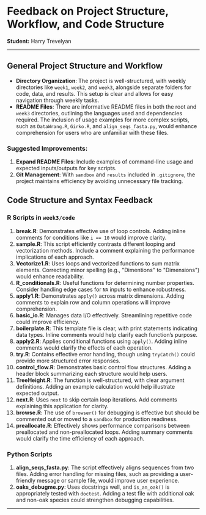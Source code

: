 
# Feedback on Project Structure, Workflow, and Code Structure

**Student:** Harry Trevelyan

---

## General Project Structure and Workflow

- **Directory Organization**: The project is well-structured, with weekly directories like `week1`, `week2`, and `week3`, alongside separate folders for code, data, and results. This setup is clear and allows for easy navigation through weekly tasks.
- **README Files**: There are informative README files in both the root and `week3` directories, outlining the languages used and dependencies required. The inclusion of usage examples for more complex scripts, such as `DataWrang.R`, `Girko.R`, and `align_seqs_fasta.py`, would enhance comprehension for users who are unfamiliar with these files.

### Suggested Improvements:
1. **Expand README Files**: Include examples of command-line usage and expected inputs/outputs for key scripts.
2. **Git Management**: With `sandbox` and `results` included in `.gitignore`, the project maintains efficiency by avoiding unnecessary file tracking.

## Code Structure and Syntax Feedback

### R Scripts in `week3/code`

1. **break.R**: Demonstrates effective use of loop controls. Adding inline comments for conditions like `i == 10` would improve clarity.
2. **sample.R**: This script efficiently contrasts different looping and vectorization methods. Include a comment explaining the performance implications of each approach.
3. **Vectorize1.R**: Uses loops and vectorized functions to sum matrix elements. Correcting minor spelling (e.g., "Dimentions" to "Dimensions") would enhance readability.
4. **R_conditionals.R**: Useful functions for determining number properties. Consider handling edge cases for `NA` inputs to enhance robustness.
5. **apply1.R**: Demonstrates `apply()` across matrix dimensions. Adding comments to explain row and column operations will improve comprehension.
6. **basic_io.R**: Manages data I/O effectively. Streamlining repetitive code could improve efficiency.
7. **boilerplate.R**: This template file is clear, with print statements indicating data types. Inline comments would help clarify each function’s purpose.
8. **apply2.R**: Applies conditional functions using `apply()`. Adding inline comments would clarify the effects of each operation.
9. **try.R**: Contains effective error handling, though using `tryCatch()` could provide more structured error responses.
10. **control_flow.R**: Demonstrates basic control flow structures. Adding a header block summarizing each structure would help users.
11. **TreeHeight.R**: The function is well-structured, with clear argument definitions. Adding an example calculation would help illustrate expected output.
12. **next.R**: Uses `next` to skip certain loop iterations. Add comments explaining this application for clarity.
13. **browse.R**: The use of `browser()` for debugging is effective but should be commented out or moved to a `sandbox` for production readiness.
14. **preallocate.R**: Effectively shows performance comparisons between preallocated and non-preallocated loops. Adding summary comments would clarify the time efficiency of each approach.

### Python Scripts

1. **align_seqs_fasta.py**: The script effectively aligns sequences from two files. Adding error handling for missing files, such as providing a user-friendly message or sample file, would improve user experience.
2. **oaks_debugme.py**: Uses docstrings well, and `is_an_oak()` is appropriately tested with `doctest`. Adding a test file with additional oak and non-oak species could strengthen debugging capabilities.

---
